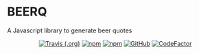 # BEERQ
A Javascript library to generate beer quotes

<p align="center">
  <a href="https://travis-ci.org/srebughini/BEERQ"><img alt="Travis (.org)" src="https://img.shields.io/travis/srebughini/BEERQ"></a>
  <a href="https://www.npmjs.com/package/beerq"><img alt="npm" src="https://img.shields.io/npm/dt/beerq"></a>
  <a href="https://www.npmjs.com/package/beerq"><img alt="npm" src="https://img.shields.io/npm/v/beerq?color=blue"></a>
  <a href="https://github.com/srebughini/BEERQ/blob/main/LICENSE"><img alt="GitHub" src="https://img.shields.io/github/license/srebughini/BEERQ"></a>
  <a href="https://www.codefactor.io/repository/github/srebughini/beerq"><img src="https://www.codefactor.io/repository/github/srebughini/beerq/badge" alt="CodeFactor" /></a>
</p>